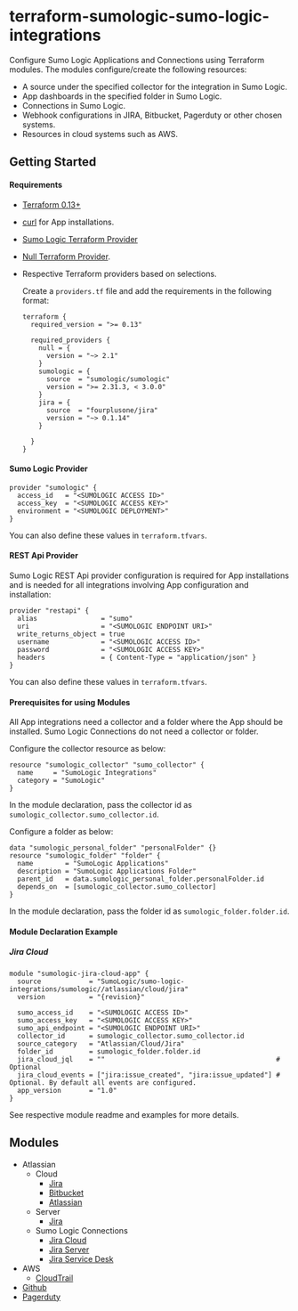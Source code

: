 # terraform-sumologic-sumo-logic-integrations

Configure Sumo Logic Applications and Connections using Terraform modules.
The modules configure/create the following resources:
- A source under the specified collector for the integration in Sumo Logic.
- App dashboards in the specified folder in Sumo Logic.
- Connections in Sumo Logic.
- Webhook configurations in JIRA, Bitbucket, Pagerduty or other chosen systems.
- Resources in cloud systems such as AWS.

## Getting Started

#### Requirements

* [Terraform 0.13+](https://www.terraform.io/downloads.html)
* [curl](https://curl.haxx.se/download.html) for App installations.
* [Sumo Logic Terraform Provider](https://registry.terraform.io/providers/SumoLogic/sumologic/latest)
* [Null Terraform Provider](https://registry.terraform.io/providers/hashicorp/null/latest).
* Respective Terraform providers based on selections.

    Create a `providers.tf` file and add the requirements in the following format:

    ```shell
    terraform {
      required_version = ">= 0.13"

      required_providers {
        null = {
          version = "~> 2.1"
        }
        sumologic = {
          source  = "sumologic/sumologic"
          version = ">= 2.31.3, < 3.0.0"
        }
        jira = {
          source  = "fourplusone/jira"
          version = "~> 0.1.14"
        }

      }
    }
    ```

#### Sumo Logic Provider

```shell
provider "sumologic" {
  access_id   = "<SUMOLOGIC ACCESS ID>"
  access_key  = "<SUMOLOGIC ACCESS KEY>"
  environment = "<SUMOLOGIC DEPLOYMENT>"
}
```
You can also define these values in `terraform.tfvars`.

#### REST Api Provider

Sumo Logic REST Api provider configuration is required for App installations and is needed for all integrations involving App configuration and installation:

```shell
provider "restapi" {
  alias                = "sumo"
  uri                  = "<SUMOLOGIC ENDPOINT URI>"
  write_returns_object = true
  username             = "<SUMOLOGIC ACCESS ID>"
  password             = "<SUMOLOGIC ACCESS KEY>"
  headers              = { Content-Type = "application/json" }
}
```
You can also define these values in `terraform.tfvars`.

#### Prerequisites for using Modules

All App integrations need a collector and a folder where the App should be installed.
Sumo Logic Connections do not need a collector or folder.

Configure the collector resource as below:

```shell
resource "sumologic_collector" "sumo_collector" {
  name     = "SumoLogic Integrations"
  category = "SumoLogic"
}
```

In the module declaration, pass the collector id as `sumologic_collector.sumo_collector.id`.

Configure a folder as below:

```shell
data "sumologic_personal_folder" "personalFolder" {}
resource "sumologic_folder" "folder" {
  name        = "SumoLogic Applications"
  description = "SumoLogic Applications Folder"
  parent_id   = data.sumologic_personal_folder.personalFolder.id
  depends_on  = [sumologic_collector.sumo_collector]
}
```

In the module declaration, pass the folder id as `sumologic_folder.folder.id`.

#### Module Declaration Example

##### Jira Cloud

```shell
module "sumologic-jira-cloud-app" {
  source            = "SumoLogic/sumo-logic-integrations/sumologic//atlassian/cloud/jira"
  version           = "{revision}"

  sumo_access_id    = "<SUMOLOGIC ACCESS ID>"
  sumo_access_key   = "<SUMOLOGIC ACCESS KEY>"
  sumo_api_endpoint = "<SUMOLOGIC ENDPOINT URI>"
  collector_id      = sumologic_collector.sumo_collector.id
  source_category   = "Atlassian/Cloud/Jira"
  folder_id         = sumologic_folder.folder.id
  jira_cloud_jql    = ""                                           # Optional
  jira_cloud_events = ["jira:issue_created", "jira:issue_updated"] # Optional. By default all events are configured.
  app_version       = "1.0"
}
```

See respective module readme and examples for more details.

## Modules

- Atlassian
  - Cloud
      - [Jira](https://github.com/SumoLogic/terraform-sumologic-sumo-logic-integrations/tree/master/atlassian/cloud/jira)
      - [Bitbucket](https://github.com/SumoLogic/terraform-sumologic-sumo-logic-integrations/tree/master/atlassian/cloud/bitbucket)
      - [Atlassian](https://github.com/SumoLogic/terraform-sumologic-sumo-logic-integrations/tree/master/atlassian/cloud/atlassian/)
  - Server
      - [Jira](https://github.com/SumoLogic/terraform-sumologic-sumo-logic-integrations/tree/master/atlassian/server/jira)
  - Sumo Logic Connections
      - [Jira Cloud](https://github.com/SumoLogic/terraform-sumologic-sumo-logic-integrations/tree/master/atlassian/webhooks/sumologic_jira_cloud)
      - [Jira Server](https://github.com/SumoLogic/terraform-sumologic-sumo-logic-integrations/tree/master/atlassian/webhooks/sumologic_jira_server)
      - [Jira Service Desk](https://github.com/SumoLogic/terraform-sumologic-sumo-logic-integrations/tree/master/atlassian/webhooks/sumologic_jira_service_desk)
- AWS
  - [CloudTrail](https://github.com/SumoLogic/terraform-sumologic-sumo-logic-integrations/tree/master/aws/cloudtrail)
- [Github](https://github.com/SumoLogic/terraform-sumologic-sumo-logic-integrations/tree/master/github)
- [Pagerduty](https://github.com/SumoLogic/terraform-sumologic-sumo-logic-integrations/tree/master/pagerduty)

